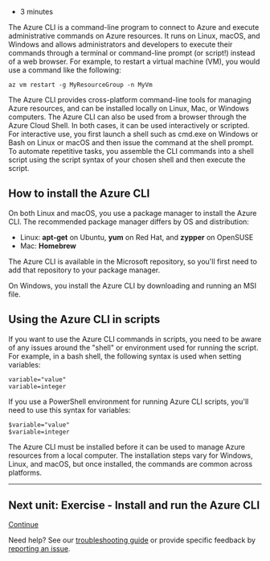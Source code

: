-   3 minutes

The Azure CLI is a command-line program to connect to Azure and execute
administrative commands on Azure resources. It runs on Linux, macOS, and
Windows and allows administrators and developers to execute their
commands through a terminal or command-line prompt (or script!) instead
of a web browser. For example, to restart a virtual machine (VM), you
would use a command like the following:

    az vm restart -g MyResourceGroup -n MyVm

The Azure CLI provides cross-platform command-line tools for managing
Azure resources, and can be installed locally on Linux, Mac, or Windows
computers. The Azure CLI can also be used from a browser through the
Azure Cloud Shell. In both cases, it can be used interactively or
scripted. For interactive use, you first launch a shell such as cmd.exe
on Windows or Bash on Linux or macOS and then issue the command at the
shell prompt. To automate repetitive tasks, you assemble the CLI
commands into a shell script using the script syntax of your chosen
shell and then execute the script.

## How to install the Azure CLI

On both Linux and macOS, you use a package manager to install the Azure
CLI. The recommended package manager differs by OS and distribution:

-   Linux: **apt-get** on Ubuntu, **yum** on Red Hat, and **zypper** on
    OpenSUSE
-   Mac: **Homebrew**

The Azure CLI is available in the Microsoft repository, so you'll first
need to add that repository to your package manager.

On Windows, you install the Azure CLI by downloading and running an MSI
file.

## Using the Azure CLI in scripts

If you want to use the Azure CLI commands in scripts, you need to be
aware of any issues around the "shell" or environment used for running
the script. For example, in a bash shell, the following syntax is used
when setting variables:

    variable="value"
    variable=integer

If you use a PowerShell environment for running Azure CLI scripts,
you'll need to use this syntax for variables:

    $variable="value"
    $variable=integer

The Azure CLI must be installed before it can be used to manage Azure
resources from a local computer. The installation steps vary for
Windows, Linux, and macOS, but once installed, the commands are common
across platforms.

------------------------------------------------------------------------

## Next unit: Exercise - Install and run the Azure CLI

[Continue](https://docs.microsoft.com/en-us/learn/modules/control-azure-services-with-cli/3-exercise-install-and-run-the-azure-cli/)

Need help? See our [troubleshooting
guide](https://docs.microsoft.com/en-us/learn/support/troubleshooting?uid=learn.control-azure-services-with-cli.2-what-is-the-azure-cli&documentId=95b9cbdb-2b91-ba1e-a546-f7f74ffef673&versionIndependentDocumentId=0b625c88-ba2d-7934-5d31-11678a037627&contentPath=%2FMicrosoftDocs%2Flearn-pr%2Fblob%2Flive%2Flearn-pr%2Fazure%2Fcontrol-azure-services-with-cli%2F2-what-is-the-azure-cli.yml&url=https%3A%2F%2Fdocs.microsoft.com%2Fen-us%2Flearn%2Fmodules%2Fcontrol-azure-services-with-cli%2F2-what-is-the-azure-cli&author=dbradish)
or provide specific feedback by [reporting an
issue](https://docs.microsoft.com/en-us/learn/support/troubleshooting?uid=learn.control-azure-services-with-cli.2-what-is-the-azure-cli&documentId=95b9cbdb-2b91-ba1e-a546-f7f74ffef673&versionIndependentDocumentId=0b625c88-ba2d-7934-5d31-11678a037627&contentPath=%2FMicrosoftDocs%2Flearn-pr%2Fblob%2Flive%2Flearn-pr%2Fazure%2Fcontrol-azure-services-with-cli%2F2-what-is-the-azure-cli.yml&url=https%3A%2F%2Fdocs.microsoft.com%2Fen-us%2Flearn%2Fmodules%2Fcontrol-azure-services-with-cli%2F2-what-is-the-azure-cli&author=dbradish#report-feedback).
